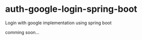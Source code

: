 # auth-google-login-spring-boot
Login with google implementation using spring boot

comming soon...
